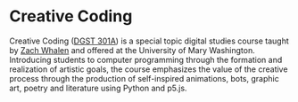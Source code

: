 # Creative Coding
Creative Coding ([DGST 301A](https://zachwhalen.github.io/creativecoding/)) is a special topic digital studies course taught by [Zach Whalen](https://github.com/zachwhalen) and offered at the University of Mary Washington. Introducing students to computer programming through the formation and realization of artistic goals, the course emphasizes the value of the creative process through the production of self-inspired animations, bots, graphic art, poetry and literature using Python and p5.js.
